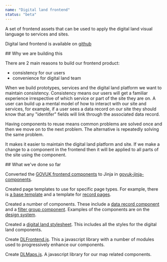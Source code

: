 ```yaml
---
name: "Digital land frontend"
status: "beta"
---
```


A set of frontend assets that can be used to apply the digital land visual language to services and sites.

<div class="highlight-box--cta">
<p class="govuk-body">Digital land frontend is available on <a href="https://github.com/digital-land/frontend">github</a></p>
</div>

## Why we are building this

There are 2 main reasons to build our frontend product:

* consistency for our users
* convenience for digital land team

When we build prototypes, services and the digital land platform we want to maintain consistency. Consistency means our users will get a familiar experience irrespective of which service or part of the site they are on. A user can build up a mental model of how to interact with our site and services, for example, if a user sees a data record on our site they should know that any "identifer" fields will link through the associated data record.

Having components to reuse means common problems are solved once and then we move on to the next problem. The alternative is repeatedly solving the same problem.

It makes it easier to maintain the digital land platform and site. If we make a change to a component in the frontend then it will be applied to all parts of the site using the component.

## What we've done so far

Converted the [GOVUK frontend components](https://github.com/alphagov/govuk-frontend) to Jinja in [govuk-jinja-components](https://github.com/digital-land/govuk-jinja-components).

Created page templates to use for specific page types. For example, there is [a base template](https://github.com/digital-land/frontend/blob/main/digital_land_frontend/templates/dlf-base.html) and a template for [record pages](https://github.com/digital-land/frontend/blob/main/digital_land_frontend/templates/page-per-thing/record.html).

Created a number of components. These include a [data record component](https://github.com/digital-land/frontend/blob/main/digital_land_frontend/templates/components/data-record/macro.html) and a [filter group component](https://github.com/digital-land/frontend/blob/main/digital_land_frontend/templates/components/filter-group/macro.html). Examples of the components are on the [design system](https://digital-land.github.io/design-system/).

Created a [digital land stylesheet](https://github.com/digital-land/frontend/blob/main/digital_land_frontend/static/stylesheets/dl-frontend.css). This includes all the styles for the digital land components.

Create [DLFrontend.js](https://github.com/digital-land/frontend/blob/main/digital_land_frontend/static/javascripts/dl-frontend.js). This a javascript library with a number of modules used to progressively enhance our components.

Create [DLMaps.js](). A javascript library for our map related components.

